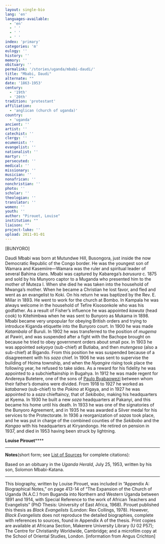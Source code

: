 ```yaml
---
layout: single-bio
lang: 'en'
languages-available:
  - 'en'
  - ' '
  - ' '
  - ' '
index: 'primary'
categories: 'm'
eulogy: ''
history: ''
memory: ''
obituary: ''
permalink: '/stories/uganda/mbabi-daudi/'
title: "Mbabi, Daudi"
alternate: ""
date: '1863-1953'
century:
  - '19th'
  - '20th'
tradition: 'protestant'
affiliation:
  - 'anglican (church of uganda)'
country:
  - 'uganda'
ancient: ''
artist: ''
catechist: ''
clergy: ''
ecumenist: ''
evangelist: ''
nationalist: ''
martyr: ''
persecuted: ''
medical: ''
missionary: ''
musician: ''
nonafrican: ''
nonchristian: ''
photo: ''
scholar: ''
theologian: ''
translator: ''
women: ''
youth: ''
author: "Pirouet, Louise"
institution: ""
liaison: ""
project-luke: ''
upload: 2011-01-01
---
```




[BUNYORO]

Daudi Mbabi was born at Mutundwe Hill, Busongora, just  inside the now Democratic Republic of the Congo border. He was the youngest son  of Wamara and Kasemiire—Wamara was the ruler and spiritual leader of several  Bahima clans. Mbabi was captured by Kabarega&rsquo;s *barusura* c. 1875 and sold  by his Munyoro captor to a Muganda who presented him to the mother of Muteza I.  When she died he was taken into the household of Mwanga&rsquo;s mother. When he  became a Christian he lost favor, and fled and went as an evangelist to Koki.  On his return he was baptized by the Rev. E. Millar in 1893. He went to work  for the church at Bombo. In Kampala he was always welcome in the household of  Tefire Kisosonkole who was his godfather. As a result of Fisher&rsquo;s influence he  was appointed *kawuta* (head cook) to Kitehimbwa when he was sent to  Bunyoro as Mukama in 1898. Mbabi became very unpopular for obeying British  orders and trying to introduce Kiganda etiquette into the Bunyoro court. In  1900 he was made *Katambala* of Buruli. In 1902 he was transferred to the  position of *mugema* at Pawiri, and was suspended after a fight with the  Bachope brought on because he tried to obey government orders about small pox.  In 1903 he was appointed *sekyoya* (sub-chief) at Butiaba, and then *mutengesa* (also a sub-chief) at Bigando. From this position he was suspended because of a  disagreement with his *saza* chief. In 1906 he was sent to supervise the  building of Hoima township, and when the *Nyangire* rising took place the  following year, he refused to take sides. As a reward for his fidelity he was  appointed to a subchieftainship in Bugahya. In 1912 he was made regent for  Andereya Butetere, one of the sons of [Paulo Byabaowezi](byabaowezi_paulo_and_damari_karujuka.html) between whom their father&rsquo;s  domains were divided. From 1918 to 1927 he worked as *katabarwa* (sub-chief) to the *Pokino* at Kigaya, and in 1927 he was appointed to a *saza* chieftaincy, that of *Sekibobo*, making his headquarters at Kyema. In 1930  he built a new *saza* headquarters at Pakanyi, and this became his home  until his death. In 1933 he was one of the signatories of the Bunyoro  Agreement, and in 1935 he was awarded a Silver medal for his services to the  Protectorate. In 1936 a reorganization of *sazas* took place, and he was  put in charge of the combined counties of the *Sekibobo* and the *Kangao* with his headquarters at Kiryandongo. He retired on pension in 1937, and died  in 1953 having been struck by lightning.

**Louise Pirouet******

---

**Notes**(short  form; see [List of  Sources](../pirouet-appendixa-sources/) for complete citations):

Based on an obituary in the *Uganda Herald*, July 25, 1953, written by his son, Solomon  Mbabi-Katana.

---

This biography, written by Louise Pirouet, was included in &ldquo;Appendix A: Biographical Notes,&rdquo;  on page 413-14 of &ldquo;The  Expansion of the Church of Uganda (N.A.C.) from Buganda into Northern and  Western Uganda between 1891 and 1914, with Special Reference to the work of  African Teachers and Evangelists&rdquo; (PhD Thesis: University of East Africa,  1968). Pirouet published this thesis as *Black  Evangelists* (London: Rex Collings, 1978). However, *Black  Evangelists* does not reproduce the detailed biographies, complete with  references to sources, found in Appendix A of the thesis. Print copies are  available at Africana Section, Makerere University Library (U 02 P57); The Centre for Christianity  Worldwide, Cambridge; and a microfilm copy at the School of Oriental Studies,  London. [information from Angus Crichton]